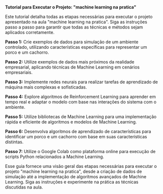 **Tutorial para Executar o Projeto: "machine learning na pratica"**

Este tutorial detalha todas as etapas necessárias para executar o projeto apresentado na aula "machine learning na pratica". Siga as instruções passo a passo para garantir que todas as técnicas e métodos sejam aplicados corretamente.

**Passo 1:** Crie exemplos de dados para simulação de um ambiente controlado, utilizando características específicas para representar um porco e um cachorro.

**Passo 2:** Utilize exemplos de dados mais próximos da realidade empresarial, aplicando técnicas de Machine Learning em cenários empresariais.

**Passo 3:** Implemente redes neurais para realizar tarefas de aprendizado de máquina mais complexas e sofisticadas.

**Passo 4:** Explore algoritmos de Reinforcement Learning para aprender em tempo real e adaptar o modelo com base nas interações do sistema com o ambiente.

**Passo 5:** Utilize bibliotecas de Machine Learning para uma implementação rápida e eficiente de algoritmos e modelos de Machine Learning.

**Passo 6:** Desenvolva algoritmos de aprendizado de características para identificar um porco e um cachorro com base em suas características distintas.

**Passo 7:** Utilize o Google Colab como plataforma online para execução de scripts Python relacionados a Machine Learning.

Esse guia fornece uma visão geral das etapas necessárias para executar o projeto "machine learning na pratica", desde a criação de dados de simulação até a implementação de algoritmos avançados de Machine Learning. Siga as instruções e experimente na prática as técnicas discutidas na aula.